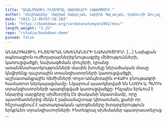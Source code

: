 ```yaml
---
title: "ԱՆԱԼՈԳԱՅԻՆ ԻՆՏԵԳՐԱԼ ՍԽԵՄԱՆԵՐԻ ՆԱԽԱԳԾՈՒՄ։"
author: "Հեղինակներ՝ Մարիամ Հակոբյան, Նարինե Գալստյան, Երանուհի Զուլալյան, Արմեն Համբարյան, Վարդան Անատոմյան։ Ղեկավարներ՝ Մերի Մարգարյան, Արթուր Բայբուրդյան։"
date: "2023-12-06T07:18:28Z"
link: "https://bookdown.org/vardananatomyan1992/mos/"
length_weight: "3.2%"
repo: "rstudio/bookdown-demo"
pinned: false
---
```


ԱՆԱԼՈԳԱՅԻՆ ԻՆՏԵԳՐԱԼ ՍԽԵՄԱՆԵՐԻ ՆԱԽԱԳԾՈՒՄ։ [...] Նախքան օպեռացիոն ուժեղարարներիբնութագրիչ մեծությունների, կառուցվածքի, նախագծման
փուլերի, դրանց առանձնահատկությունների մասին խոսելը ներածական մասը կնվիրենք դաշտային
տռանզիստորների կառուցվածքի, աշխատանքային ռեժիմների Վոլտ֊Ամպեռային «ՎԱԲ» բնութագրի
համառոտ ներկայացմամը։ Նկարում պատկերված են ՆՄՕԿ և ՊՄՈԿ տրանզիստորների պարզեցված կառուցվածքը։ Ինչպես
երևում է նկարից սարքերը սիմետրիկ էն փականի նկատմամբ, որը պատճառներից մեկն է լայնամաշտաբ
կիռառման, քանի որ հեշտացնում է արտադրական պռոցեսները իտարբերություն երկբևեռ
տրանզիստորների։ Ինտեգրալ սխեմաներ պատրաստելուց ...
